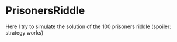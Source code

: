 # PrisonersRiddle
Here I try to simulate the solution of the 100 prisoners riddle (spoiler: strategy works)
